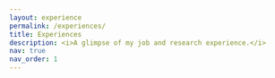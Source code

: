 ```yaml
---
layout: experience
permalink: /experiences/
title: Experiences
description: <i>A glimpse of my job and research experience.</i>
nav: true
nav_order: 1
---
```

